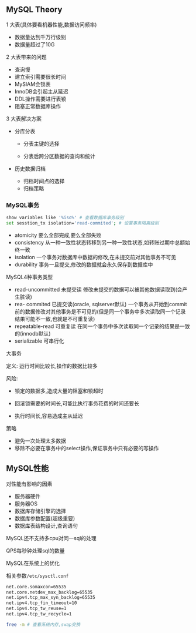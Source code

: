 ## MySQL Theory

1 大表(具体要看机器性能,数据访问频率)

- 数据量达到千万行级别
- 数据量超过了10G

2 大表带来的问题

- 查询慢
- 建立索引需要很长时间
- MySIAM会锁表
- InnoDB会引起主从延迟
- DDL操作需要进行表锁
- 阻塞正常数据库操作

3 大表解决方案

- 分库分表

  - 分表主键的选择

  - 分表后跨分区数据的查询和统计

- 历史数据归档
  - 归档时间点的选择
  - 归档策略



### MySQL事务

```bash  
show variables like '%iso%' # 查看数据库事务级别
set sesstion_tx isolation='read-commited'; # 设置事务隔离级别
```

- atomicity 要么全部完成,要么全部失败
- consistency  从一种一致性状态转移到另一种一致性状态,如转账过期中总额始终一致
- isolation 一个事务对数据库中数据的修改,在未提交前对其他事务不可见
- durability 事务一旦提交,修改的数据就会永久保存到数据库中

MySQL4种事务类型

- read-uncommitted 未提交读 修改未提交的数据可以被其他数据读取到(会产生脏读)
- rea- commited 已提交读(oracle, sqlserver默认) 一个事务从开始到commit前的数据修改对其他事务是不可见的(但是同一个事务中多次读取同一个记录结果可能不一致,也就是不可重复读)
- repeatable-read 可重复读 在同一个事务中多次读取同一个记录的结果是一致的(innodb默认)
-  serializable 可串行化

大事务

定义: 运行时间比较长,操作的数据比较多

风险: 

- 锁定的数据多,造成大量的阻塞和锁超时

- 回滚锁需要的时间长,可能比执行事务花费的时间还要长

- 执行时间长,容易造成主从延迟

策略

- 避免一次处理太多数据
- 移除不必要在事务中的select操作,保证事务中只有必要的写操作



## MySQL性能

对性能有影响的因素

- 服务器硬件
- 服务器OS
- 数据库存储引擎的选择
- 数据库参数配置(超级重要)
- 数据库表结构设计,查询语句



MySQL还不支持多cpu对同一sql的处理

QPS每秒钟处理sql的数量



MySQL在系统上的优化

相关参数``/etc/sysctl.conf``

```bash
net.core.somaxcon=65535
net.core.netdev_max_backlog=65535
net.ipv4.tcp_max_syn_backlog=65535
net.ipv4.tcp_fin_timeout=10
net.ipv4.tcp_tw_reuse=1
net.ipv4.tcp_tw_recycle=1

free -m # 查看系统内存,swap交换
```

